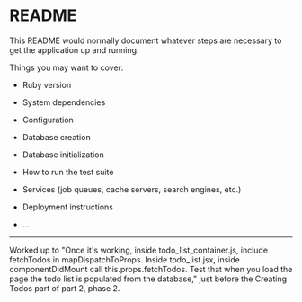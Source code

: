 # README

This README would normally document whatever steps are necessary to get the
application up and running.

Things you may want to cover:

* Ruby version

* System dependencies

* Configuration

* Database creation

* Database initialization

* How to run the test suite

* Services (job queues, cache servers, search engines, etc.)

* Deployment instructions

* ...

-----------------------------------------------------

Worked up to "Once it's working, inside todo_list_container.js, include fetchTodos in mapDispatchToProps. Inside todo_list.jsx, inside componentDidMount call this.props.fetchTodos. Test that when you load the page the todo list is populated from the database," just before the Creating Todos part of part 2, phase 2.
